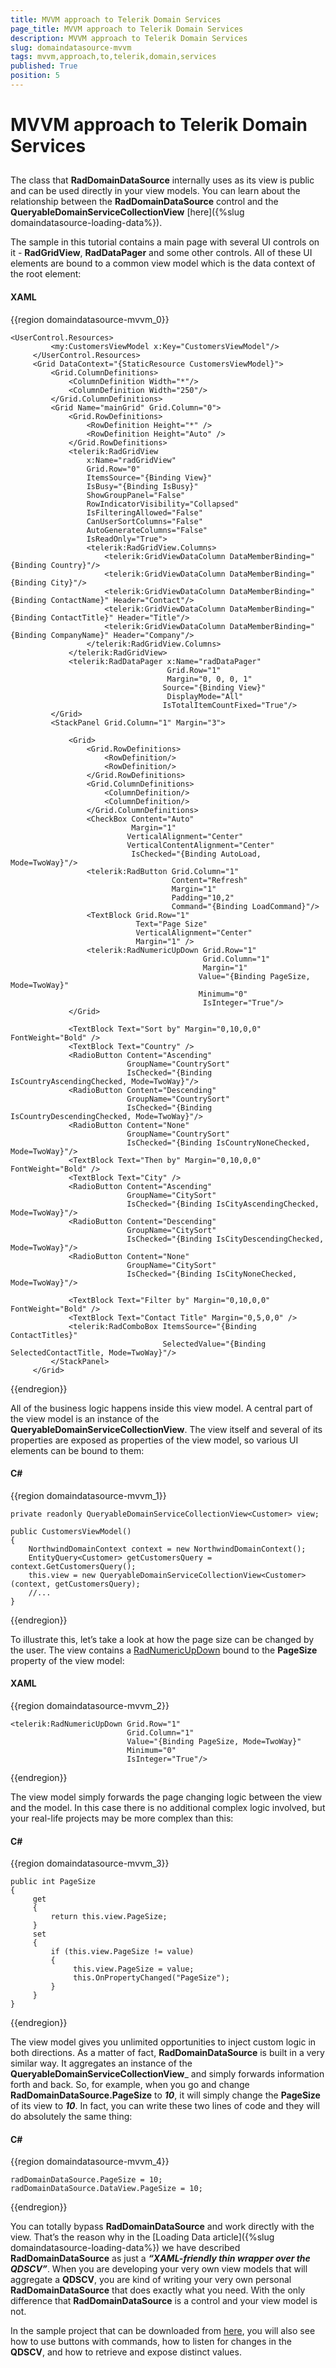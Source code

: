 ```yaml
---
title: MVVM approach to Telerik Domain Services
page_title: MVVM approach to Telerik Domain Services
description: MVVM approach to Telerik Domain Services
slug: domaindatasource-mvvm
tags: mvvm,approach,to,telerik,domain,services
published: True
position: 5
---
```


# MVVM approach to Telerik Domain Services



## 

The class that __RadDomainDataSource__ internally uses as its view is public and can be used directly in your view models. You can learn about the relationship between the __RadDomainDataSource__ control and the __QueryableDomainServiceCollectionView__ [here]({%slug domaindatasource-loading-data%}).

The sample in this tutorial contains a main page with several UI controls on it - __RadGridView__, __RadDataPager__ and some other controls. All of these UI elements are bound to a common view model which is the data context of the root element: 

#### __XAML__

{{region domaindatasource-mvvm_0}}

	<UserControl.Resources>
	         <my:CustomersViewModel x:Key="CustomersViewModel"/>
	     </UserControl.Resources>
	     <Grid DataContext="{StaticResource CustomersViewModel}">
	         <Grid.ColumnDefinitions>
	             <ColumnDefinition Width="*"/>
	             <ColumnDefinition Width="250"/>
	         </Grid.ColumnDefinitions>
	         <Grid Name="mainGrid" Grid.Column="0">
	             <Grid.RowDefinitions>
	                 <RowDefinition Height="*" />
	                 <RowDefinition Height="Auto" />
	             </Grid.RowDefinitions>
	             <telerik:RadGridView
	                 x:Name="radGridView"
	                 Grid.Row="0"
	                 ItemsSource="{Binding View}"
	                 IsBusy="{Binding IsBusy}"
	                 ShowGroupPanel="False"
	                 RowIndicatorVisibility="Collapsed"
	                 IsFilteringAllowed="False"
	                 CanUserSortColumns="False"
	                 AutoGenerateColumns="False"
	                 IsReadOnly="True">
	                 <telerik:RadGridView.Columns>
	                     <telerik:GridViewDataColumn DataMemberBinding="{Binding Country}"/>
	                     <telerik:GridViewDataColumn DataMemberBinding="{Binding City}"/>
	                     <telerik:GridViewDataColumn DataMemberBinding="{Binding ContactName}" Header="Contact"/>
	                     <telerik:GridViewDataColumn DataMemberBinding="{Binding ContactTitle}" Header="Title"/>
	                     <telerik:GridViewDataColumn DataMemberBinding="{Binding CompanyName}" Header="Company"/>
	                 </telerik:RadGridView.Columns>
	             </telerik:RadGridView>
	             <telerik:RadDataPager x:Name="radDataPager"
	                                   Grid.Row="1"
	                                   Margin="0, 0, 0, 1"
	                                  Source="{Binding View}"
	                                   DisplayMode="All"
	                                  IsTotalItemCountFixed="True"/>
	         </Grid>
	         <StackPanel Grid.Column="1" Margin="3">
	
	             <Grid>
	                 <Grid.RowDefinitions>
	                     <RowDefinition/>
	                     <RowDefinition/>
	                 </Grid.RowDefinitions>
	                 <Grid.ColumnDefinitions>
	                     <ColumnDefinition/>
	                     <ColumnDefinition/>
	                 </Grid.ColumnDefinitions>
	                 <CheckBox Content="Auto"
	                           Margin="1"
	                          VerticalAlignment="Center"
	                          VerticalContentAlignment="Center"
	                           IsChecked="{Binding AutoLoad, Mode=TwoWay}"/>
	                 <telerik:RadButton Grid.Column="1"
	                                    Content="Refresh"
	                                    Margin="1"
	                                    Padding="10,2"
	                                    Command="{Binding LoadCommand}"/>
	                 <TextBlock Grid.Row="1"
	                            Text="Page Size"
	                            VerticalAlignment="Center"
	                            Margin="1" />
	                 <telerik:RadNumericUpDown Grid.Row="1"
	                                           Grid.Column="1"
	                                           Margin="1"
	                                          Value="{Binding PageSize, Mode=TwoWay}"
	                                          Minimum="0"
	                                           IsInteger="True"/>
	             </Grid>
	
	             <TextBlock Text="Sort by" Margin="0,10,0,0" FontWeight="Bold" />
	             <TextBlock Text="Country" />
	             <RadioButton Content="Ascending"
	                          GroupName="CountrySort"
	                          IsChecked="{Binding IsCountryAscendingChecked, Mode=TwoWay}"/>
	             <RadioButton Content="Descending"
	                          GroupName="CountrySort"
	                          IsChecked="{Binding IsCountryDescendingChecked, Mode=TwoWay}"/>
	             <RadioButton Content="None"
	                          GroupName="CountrySort"
	                          IsChecked="{Binding IsCountryNoneChecked, Mode=TwoWay}"/>
	             <TextBlock Text="Then by" Margin="0,10,0,0" FontWeight="Bold" />
	             <TextBlock Text="City" />
	             <RadioButton Content="Ascending"
	                          GroupName="CitySort"
	                          IsChecked="{Binding IsCityAscendingChecked, Mode=TwoWay}"/>
	             <RadioButton Content="Descending"
	                          GroupName="CitySort"
	                          IsChecked="{Binding IsCityDescendingChecked, Mode=TwoWay}"/>
	             <RadioButton Content="None"
	                          GroupName="CitySort"
	                          IsChecked="{Binding IsCityNoneChecked, Mode=TwoWay}"/>
	
	             <TextBlock Text="Filter by" Margin="0,10,0,0" FontWeight="Bold" />
	             <TextBlock Text="Contact Title" Margin="0,5,0,0" />
	             <telerik:RadComboBox ItemsSource="{Binding ContactTitles}"
	                                  SelectedValue="{Binding SelectedContactTitle, Mode=TwoWay}"/>
	         </StackPanel>
	     </Grid>
{{endregion}}



All of the business logic happens inside this view model. A central part of the view model is an instance of the __QueryableDomainServiceCollectionView__. The view itself and several of its properties are exposed as properties of the view model, so various UI elements can be bound to them:

#### __C#__

{{region domaindatasource-mvvm_1}}

	private readonly QueryableDomainServiceCollectionView<Customer> view;
	
	public CustomersViewModel()
	{
	    NorthwindDomainContext context = new NorthwindDomainContext();
	    EntityQuery<Customer> getCustomersQuery = context.GetCustomersQuery();
	    this.view = new QueryableDomainServiceCollectionView<Customer>(context, getCustomersQuery);
	    //...
	}
{{endregion}}



To illustrate this, let’s take a look at how the page size can be changed by the user. The view contains a [RadNumericUpDown](https://demos.telerik.com/silverlight/#NumericUpDown/FirstLook) bound to the __PageSize__ property of the view model:

#### __XAML__

{{region domaindatasource-mvvm_2}}

	<telerik:RadNumericUpDown Grid.Row="1"
	                          Grid.Column="1"
	                          Value="{Binding PageSize, Mode=TwoWay}"
	                          Minimum="0"
	                          IsInteger="True"/>
{{endregion}}



The view model simply forwards the page changing logic between the view and the model. In this case there is no additional complex logic involved, but your real-life projects may be more complex than this:

#### __C#__

{{region domaindatasource-mvvm_3}}

	public int PageSize
	{
	     get
	     {
	         return this.view.PageSize;
	     }
	     set
	     {
	         if (this.view.PageSize != value)
	         {
	              this.view.PageSize = value;
	              this.OnPropertyChanged("PageSize");
	         }
	     }
	}
{{endregion}}



The view model gives you unlimited opportunities to inject custom logic in both directions. As a matter of fact, __RadDomainDataSource__ is built in a very similar way. It aggregates an instance of the __QueryableDomainServiceCollectionView___ and simply forwards information forth and back. So, for example, when you go and change __RadDomainDataSource.PageSize__ to ___10___, it will simply change the __PageSize__ of its view to ___10___. In fact, you can write these two lines of code and they will do absolutely the same thing:

#### __C#__

{{region domaindatasource-mvvm_4}}

	radDomainDataSource.PageSize = 10;
	radDomainDataSource.DataView.PageSize = 10;
{{endregion}}



You can totally bypass __RadDomainDataSource__ and work directly with the view. That’s the reason why in the [Loading Data article]({%slug domaindatasource-loading-data%}) we have described __RadDomainDataSource__ as just a ___“XAML-friendly thin wrapper over the QDSCV”___. When you are developing your very own view models that will aggregate a __QDSCV__, you are kind of writing your very own personal __RadDomainDataSource__ that does exactly what you need. With the only difference that __RadDomainDataSource__ is a control and your view model is not.

In the sample project that can be downloaded from [here](http://blogs.telerik.com/blogs/posts/10-12-31/an-mvvm-approach-to-telerik-domain-services-for-silverlight.aspx), you will also see how to use buttons with commands, how to listen for changes in the __QDSCV__, and how to retrieve and expose distinct values. 


